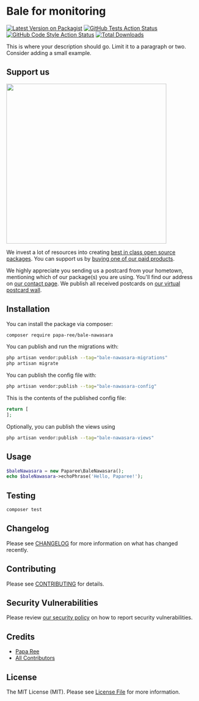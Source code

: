 # Bale for monitoring

[![Latest Version on Packagist](https://img.shields.io/packagist/v/papa-ree/bale-nawasara.svg?style=flat-square)](https://packagist.org/packages/papa-ree/bale-nawasara)
[![GitHub Tests Action Status](https://img.shields.io/github/actions/workflow/status/papa-ree/bale-nawasara/run-tests.yml?branch=main&label=tests&style=flat-square)](https://github.com/papa-ree/bale-nawasara/actions?query=workflow%3Arun-tests+branch%3Amain)
[![GitHub Code Style Action Status](https://img.shields.io/github/actions/workflow/status/papa-ree/bale-nawasara/fix-php-code-style-issues.yml?branch=main&label=code%20style&style=flat-square)](https://github.com/papa-ree/bale-nawasara/actions?query=workflow%3A"Fix+PHP+code+style+issues"+branch%3Amain)
[![Total Downloads](https://img.shields.io/packagist/dt/papa-ree/bale-nawasara.svg?style=flat-square)](https://packagist.org/packages/papa-ree/bale-nawasara)

This is where your description should go. Limit it to a paragraph or two. Consider adding a small example.

## Support us

[<img src="https://github-ads.s3.eu-central-1.amazonaws.com/bale-nawasara.jpg?t=1" width="419px" />](https://spatie.be/github-ad-click/bale-nawasara)

We invest a lot of resources into creating [best in class open source packages](https://spatie.be/open-source). You can support us by [buying one of our paid products](https://spatie.be/open-source/support-us).

We highly appreciate you sending us a postcard from your hometown, mentioning which of our package(s) you are using. You'll find our address on [our contact page](https://spatie.be/about-us). We publish all received postcards on [our virtual postcard wall](https://spatie.be/open-source/postcards).

## Installation

You can install the package via composer:

```bash
composer require papa-ree/bale-nawasara
```

You can publish and run the migrations with:

```bash
php artisan vendor:publish --tag="bale-nawasara-migrations"
php artisan migrate
```

You can publish the config file with:

```bash
php artisan vendor:publish --tag="bale-nawasara-config"
```

This is the contents of the published config file:

```php
return [
];
```

Optionally, you can publish the views using

```bash
php artisan vendor:publish --tag="bale-nawasara-views"
```

## Usage

```php
$baleNawasara = new Paparee\BaleNawasara();
echo $baleNawasara->echoPhrase('Hello, Paparee!');
```

## Testing

```bash
composer test
```

## Changelog

Please see [CHANGELOG](CHANGELOG.md) for more information on what has changed recently.

## Contributing

Please see [CONTRIBUTING](CONTRIBUTING.md) for details.

## Security Vulnerabilities

Please review [our security policy](../../security/policy) on how to report security vulnerabilities.

## Credits

-   [Papa Ree](https://github.com/papa-ree)
-   [All Contributors](../../contributors)

## License

The MIT License (MIT). Please see [License File](LICENSE.md) for more information.
